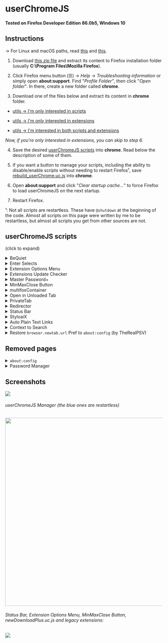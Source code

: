 # userChromeJS

#### Tested on Firefox Developer Edition 86.0b5, Windows 10

## Instructions

→ For Linux and macOS paths, read [this](https://github.com/xiaoxiaoflood/firefox-scripts/issues/8#issuecomment-467619800) and [this](https://developer.mozilla.org/en-US/docs/Mozilla/Firefox/Enterprise_deployment_before_60#Configuration).

1. Download [this zip file](https://raw.githubusercontent.com/xiaoxiaoflood/firefox-scripts/master/fx-folder.zip) and extract its content to Firefox installation folder (usually **C:\Program Files\Mozilla Firefox**).

2. Click Firefox menu button (☰) -> *Help* -> *Troubleshooting information* or simply open **about:support**. Find "*Profile Folder"*, then click "*Open folder*". In there, create a new folder called **chrome**.

3. Download one of the files below and extract its content in **chrome** folder.

 - [utils → I'm only interested in scripts](https://raw.githubusercontent.com/xiaoxiaoflood/firefox-scripts/master/utils_scripts_only.zip)

 - [utils → I'm only interested in extensions](https://raw.githubusercontent.com/xiaoxiaoflood/firefox-scripts/master/utils_extensions_only.zip)
 
 - [utils → I'm interested in both scripts and extensions](https://raw.githubusercontent.com/xiaoxiaoflood/firefox-scripts/master/utils.zip)

*Now, if you're only interested in extensions, you can skip to step 6.*

4. Save the desired [userChromeJS scripts](https://github.com/xiaoxiaoflood/firefox-scripts/tree/master/chrome) into **chrome**. Read below the description of some of them.

5. If you want a button to manage your scripts, including the ability to disable/enable scripts without needing to restart Firefox¹, save [rebuild_userChrome.uc.js](https://raw.githubusercontent.com/xiaoxiaoflood/firefox-scripts/master/chrome/rebuild_userChrome.uc.js) into **chrome**.

6. Open **about:support** and click "*Clear startup cache…*" to force Firefox to load userChromeJS on the next startup.

7. Restart Firefox.

¹: Not all scripts are restartless. These have `@shutdown` at the beginning of the code. Almost all scripts on this page were written by me to be restartless, but almost all scripts you get from other sources are not.

## userChromeJS scripts

(click to expand)
<details>
  <summary>BeQuiet</summary>
 The main purpose of this script is to control media without having to select the tab playing it. So I can play/pause a YouTube video or skip to the next song in Deezer while browsing Reddit, for example.
 Three hotkeys are defined by this script: Ctrl+Alt+S to play/pause, Ctrl+Alt+D to next song and Ctrl+Alt+A to previous song.
 
  Besides that, no more than one tab should play audio at the same time. Each tab paused by another tab that starts playing is added to a stack. So if I open a new YouTube video while there's already one playing, the new tab starts playing and the other is paused. When the video ends or when I pause it, the first YouTube tab resumes playing.
 
 As for now, I only added support for a few sites, like Deezer, Spotify and YouTube. I chose not to support next/previous in YouTube, only play/pause.
 
  [Download link](https://raw.githubusercontent.com/xiaoxiaoflood/firefox-scripts/master/chrome/BeQuiet.uc.js). 
</details>
<details>
  <summary>Enter Selects</summary>
  Have you ever been frustrated because you wanted, for example, that Firefox autofills "https://www.youtube.com/feed/subscriptions" when you type "youtube" in location bar? That's because Firefox only autofills domains, so it will never go further than just "https://www.youtube.com/". Also because of this, Firefox will never autofill "https://www.reddit.com/r/firefox/" when you type "firefox", no matter how many times you've visited that page.
  
  I don't like this. Firefox should be smart to always prioritize the page with higher "visit score" in browser history. That's what this script fixes. It preselects the first suggestion from address bar. For instance, if this page is the first suggestion when you type "xiaoxiaoflood", you don't need to press down arrow key before Enter.
  
  Pages you usually visit will always rise to the first position, so accessing any frequent page will be as easy as typing no more than three chars + Enter, like just "you" + Enter to load YouTube Feed directly instead of YouTube homepage. It's even possible to teach Firefox to selects YouTube Feed with "y" and YouTube Homepage with "yo", it's just a matter of practice.
  
  This script replaces urlbar autocomplete, so `browser.urlbar.autoFill` is disabled on install. If at any time you miss domain autofill, you still sort of can achieve that by pressing Tab IF the domain of first suggestion matches what you've typed so far. Example: you typed "*git*" and the first suggestion is from *github.com*. Pressing Tab key will autocomplete the domain even if the first suggestion is not just github.com - it may be github.com/whatever. But if the typed input doesn't match the domain of the first suggestion, then Tab key will have default behavior of selecting next suggestion just like down arrow key.

  [Download link](https://raw.githubusercontent.com/xiaoxiaoflood/firefox-scripts/master/chrome/enterSelects.uc.js). 
</details>
<details>
  <summary>Extension Options Menu</summary>
  A single toolbar button to manage all your extensions. It opens a menu listing each extension. Left-click to open Options from the hovered addon, right-click to enable/disable, Ctrl + right-click to uninstall. Hover anywhere on the menu to see more.

  Screenshot:
  
  ![](https://i.imgur.com/FWs3pYl.png)

  [Download link](https://raw.githubusercontent.com/xiaoxiaoflood/firefox-scripts/master/chrome/extensionOptionsMenu.uc.js).
</details>
<details>
  <summary>Extensions Update Checker</summary>
  Firefox checks for available updates every 24 hours. You can disable autoinstall updates, but then you'll only know there are available updates if you manually open Add-ons Manager. This script:
 
  - Disables autoinstall updates for every addon.
  - Just after the daily check, if there's an update available it will open Add-ons Manager directly in "Available Updates" view, so that you can track changes before updating (you can click on the extension, then click "Release Notes" button).
  - You can fill `ignoreList` if you are deliberately using an outdated version of an extension and don't want to be notified that an update is available.

  [Download link](https://raw.githubusercontent.com/xiaoxiaoflood/firefox-scripts/master/chrome/extensionsUpdateChecker.uc.js).
</details>
<details>
  <summary>Master Password+</summary>
  Locks Firefox with password. This will prompt the password on browser startup or anytime when you lock it with Ctrl+Alt+Shift+W.
  
  You need to set a master password in <i>Firefox Options > Privacy & Security > [×] Use a Primary Password</i>.

  [Download link](https://raw.githubusercontent.com/xiaoxiaoflood/firefox-scripts/master/chrome/masterPasswordPlus.uc.js).  

  Locked:
  ![](https://i.imgur.com/cE3sUGT.png)

  Unlocked:
  ![](https://i.imgur.com/KOkEJq5.png)
</details>
<details>
  <summary>MinMaxClose Button</summary>
  Toolbar button to replace window buttons (minimize, maximize and close). I'm a Windows user and use Tree Style Tab with hidden titlebar, so I need this.
 
 - <i>Left-click</i> to minimize (so I can't close it accidentally).
 
 - <i>Right-click</i> to close.
 
 - <i>Middleclick</i> restores to fixed position/size (edit script code with your preferred values). If you want to restore to previous position/size, use <i>Shift + Middleclick</i>.
  
  ![](https://raw.githubusercontent.com/xiaoxiaoflood/firefox-scripts/master/screenshots/minmaxclose.png)

  [Download link](https://raw.githubusercontent.com/xiaoxiaoflood/firefox-scripts/master/chrome/minMaxCloseButton.uc.js).
</details>
<details>
  <summary>multifoxContainer</summary>
  When Firefox introduced containers, I created this script to get some features that I missed from Multifox, the legacy addon that implemented "containers" years before Firefox having this feature by default.
  Since then, Firefox has added some things this script had, so I removed them. But I still use it for two things:
  
  - New tabs (Ctrl+T or New Tab button) inherits the container of current tab (except for Private Tabs).
  
  - The label in urlbar serves as menubutton to reopen current tab in other container. With left click, current tab is replaced. With middleclick, a new tab is opened without closing the other one.
  
  ![](https://i.imgur.com/BE7oPcu.png)

  [Download link](https://raw.githubusercontent.com/xiaoxiaoflood/firefox-scripts/master/chrome/multifoxContainer.uc.js).
</details>
<details>
  <summary>Open in Unloaded Tab</summary>
  Creates an item in contextmenu to open links/bookmarks/history in unloaded tabs, i.e., the tab is created, but it will only load when selected. Just like unloaded tabs when you restore previous session.
 So you can, for example, open multiple related YouTube videos and load them one by one. Or open an entire bookmark folder in tabs without freezing the browser, since tab content will load on demand.

  [Download link](https://raw.githubusercontent.com/xiaoxiaoflood/firefox-scripts/master/chrome/openInUnloadedTab.uc.js).
</details>
<details>
  <summary>PrivateTab</summary>
  Fx 77 blocked the ability to open private tabs in non-private windows, previously possible with Private Tab addon. So I decided to write this script as a replacement. You can change some minor settings at the beginning of the code.
 
  ![](https://raw.githubusercontent.com/xiaoxiaoflood/firefox-scripts/master/screenshots/privatetab.png)

  [Download link](https://raw.githubusercontent.com/xiaoxiaoflood/firefox-scripts/master/chrome/privateTab.uc.js).
</details>
<details>
  <summary>Redirector</summary>
  Requires basic JS skills to write rules using regex.
 
  The main difference between this and extensions like [Redirector](https://addons.mozilla.org/en-US/firefox/addon/redirector/) it that these Firefox extensions record both pre-redirect and final URLs in history. I want it to record just the final URL.
  
  This script can also do more complex things like running a JS function with regex results.
  
  Finally, the main reason why I wrote this was to integrate it with [Link Status Redux](https://github.com/xiaoxiaoflood/firefox-scripts/tree/master/extensions/linkstatusredux). When I point the mouse to a link that I've already visited, LSR displays the time of last visit. This is extremely useful for me to know if I have already visited the page and to track changes since last visit.
  
  LSR uses Redirector rules to replace links directly in page (Redirector extension doesn't do this, it redirects only when you try to load the URL). And many URLs have gibberish at the end, so I have rules to remove them, then the URL remains clean and LST can track last visit correctly (because the gibberish is different every time, generating different URLs).
  
  Note: the list of rules in the script is just an example, mine is much bigger.

  [Download link](https://raw.githubusercontent.com/xiaoxiaoflood/firefox-scripts/master/chrome/redirector.uc.js).
</details>
<details>
  <summary>Status Bar</summary>
  Brings back the good old status bar (also known as Addon Bar) at the bottom, with status text plus any buttons you want.

  Screenshots:
  
  ![](https://i.imgur.com/2EBQyjE.png)
  
  ![](https://i.imgur.com/zoX79TT.png)

  [Download link](https://raw.githubusercontent.com/xiaoxiaoflood/firefox-scripts/master/chrome/status-bar.uc.js).
</details>
<details>
  <summary>StyloaiX</summary>
  UserStyle manager to reskin Firefox window and websites. Replacement for legacy Stylish. More convenient than userChrome.css and userContent.css, as it has a powerful editor with instant preview, error checking, code autocomplete and you can enable/disable individual styles without restarting Firefox.

  Screenshots (yes, I'm using the old Stylish icon):
  
  ![](https://raw.githubusercontent.com/xiaoxiaoflood/firefox-scripts/master/screenshots/styloaix-editor.png)
  
  ![](https://raw.githubusercontent.com/xiaoxiaoflood/firefox-scripts/master/screenshots/styloaix-button.png)

  [Download link - extract it in chrome folder](https://raw.githubusercontent.com/xiaoxiaoflood/firefox-scripts/master/chrome/styloaix.zip).
</details>
<details>
  <summary>Auto Plain Text Links</summary>
  Firefox's default context menu will allow you to open plain text links if you select them first. This small addon automatically detects simple http and ftp plain text links when you right-click without needing you to select them first, then passes that URL on to the default Firefox menu items for opening them.

  [Download link - extract it in chrome folder](https://raw.githubusercontent.com/xiaoxiaoflood/firefox-scripts/master/chrome/autoPlainTextLinks.zip).
</details>

<details>
  <summary>Context to Search</summary>
  With this script, when you choose Search from the context menu (with text selected), instead of immediately searching it will just put the selected text in the search bar so you can edit it and choose the search engine before searching.

  [Download link](https://raw.githubusercontent.com/xiaoxiaoflood/firefox-scripts/master/chrome/contextToSearch.uc.js).
</details>

<details>
 <summary>Restore <code>browser.newtab.url</code> Pref to <code>about:config</code> (by TheRealPSV)</summary>
 This script restores the <code>browser.newtab.url</code> preference to <code>about:config</code>. Using this preference, you can set whatever you like as your New Tab page, including things like <code>file://</code> URLs that don't work with new tab override extensions. Once you install the script, just set the preference in <code>about:config</code> and it should work automatically. Make sure you don't have any other new tab extensions, or it might not work.
 
 (Written by [TheRealPSV](https://github.com/TheRealPSV))

  [Download link](https://raw.githubusercontent.com/xiaoxiaoflood/firefox-scripts/master/chrome/newtab-aboutconfig.uc.js).
</details>

## Removed pages

<details>
  <summary><code>about:config</code></summary>
  The new <code>about:config</code> is way worse than the classic page. Although the new version was introduced in Fx 71, the old one was still accessible for a while via direct URL, but it was removed in Fx 87. To continue using it, save all three files from the link below, then bookmark the following URL:
 
  <i>chrome://userchromejs/content/aboutconfig/aboutconfig.xhtml</i>
  
 → [about:config folder](https://github.com/xiaoxiaoflood/firefox-scripts/tree/master/chrome/utils/aboutconfig)
</details>

<details>
  <summary>Password Manager</summary>
  I don't like the new password manager and the old one was removed in Fx 77. I'm still using it. If you want it too, save all three files from the link below , so that you can access the old password manager using the following URL (bookmark it):
 
 <i>chrome://userchromejs/content/passwordmgr/passwordManager.xhtml</i>
 
 → [Password Manager folder](https://github.com/xiaoxiaoflood/firefox-scripts/tree/master/chrome/utils/passwordmgr)
</details>

## Screenshots

<img src="https://raw.githubusercontent.com/xiaoxiaoflood/firefox-scripts/master/screenshots/folder.png">

###### userChromeJS Manager (the blue ones are restartless)
<img src="https://raw.githubusercontent.com/xiaoxiaoflood/firefox-scripts/master/screenshots/rebuild_userChrome.png" height="600">

###### Status Bar, Extension Options Menu, MinMaxClose Button, newDownloadPlus.uc.js and legacy extensions:
<img  src="https://raw.githubusercontent.com/xiaoxiaoflood/firefox-scripts/master/screenshots/window.png">
